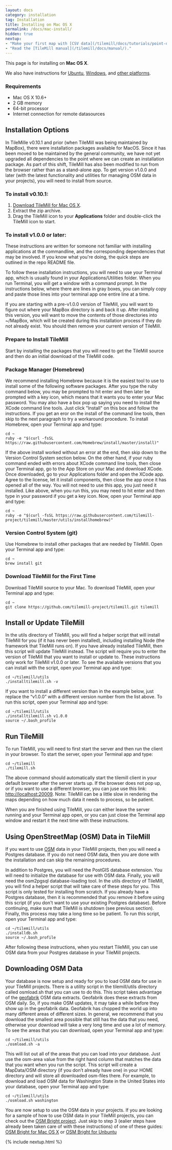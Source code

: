 ```yaml
---
layout: docs
category: installation
tag: Installation
title: Installing on Mac OS X
permalink: /docs/mac-install/
hidden: true
nextup:
- "Make your first map with [CSV data](/tilemill/docs/tutorials/point-data/)."
- "Read the [TileMill manual](/tilemill/docs/manual/)."
---
```

This page is for installing on **Mac OS X**.

We also have instructions for [Ubuntu](/tilemill/docs/linux-install), [Windows](/tilemill/docs/win-install), and [other platforms](/tilemill/docs/source).

### Requirements
<ul class='checklist'>
  <li class='check'>Mac OS X 10.6+</li>
  <li class='check'>2 GB memory</li>
  <li class='check'>64-bit processor</li>
  <li class='check'>Internet connection for remote datasources</li>
</ul>

## Installation Options

In TileMille v0.10.1 and prior (when TileMill was being maintained by MapBox), there were installation packages available for MacOS. Since it has been moved to be maintained by the general community, we have not yet upgraded all dependencies to the point where we can create an installation package. As part of this shift, TileMill has also been modified to run from the browser rather than as a stand-alone app. To get version v1.0.0 and later (with the latest functionality and utilities for managing OSM data in your projects), you will need to install from source.

### To install v0.10.1:
1. [Download TileMill for Mac OS X](/tilemill/index.html).
2. Extract the zip archive.
3. Drag the TileMill icon to your **Applications** folder and double-click the TileMill icon to start.

### To install v1.0.0 or later:

These instructions are written for someone not familiar with installing applications at the commandline, and the corresponding dependencies that may be involved. If you know what you're doing, the quick steps are outlined in the repo README file.

To follow these installation instructions, you will need to use your Terminal app, which is usually found in your Applications/Utilities folder. When you run Terminal, you will get a window with a command prompt. In the instructions below, where there are lines in gray boxes, you can simply copy and paste those lines into your terminal app one entire line at a time.

If you are starting with a pre-v1.0.0 version of TileMill, you will want to figure out where your MapBox directory is and back it up. After installing this version, you will want to move the contents of those directories into ~/MapBox, which will be created during this installation process if they do not already exist. You should then remove your current version of TileMill.

### Prepare to Install TileMill

Start by installing the packages that you will need to get the TileMill source and then do an initial download of the TileMill code.

### Package Manager (Homebrew)

We recommend installing Homebrew because it is the easiest tool to use to install some of the following software packages. After you type the ruby command below, you may be prompted to hit enter and then later be prompted with a key icon, which means that it wants you to enter your Mac password. You may also have a box pop up saying you need to install the XCode command line tools. Just click "Install" on this box and follow the instructions. If you get an eror on the install of the command line tools, then skip to the next paragraph to try a workaround procedure. To install Homebrew, open your Terminal app and type:

    cd ~
    ruby -e "$(curl -fsSL https://raw.githubusercontent.com/Homebrew/install/master/install)"

If the above install worked without an error at the end, then skip down to the Version Control System section below. On the other hand, if your ruby command ended with errors about XCode command line tools, then close your Terminal app, go to the App Store on your Mac and download XCode. Once downloaded, go to your Applications folder and open the XCode app. Agree to the license, let it install components, then close the app once it has opened all of the way. You will not need to use this app, you just need it installed. Like above, when you run this, you may need to hit enter and then type in your password if you get a key icon. Now, open your Terminal app and type:

    cd ~
    ruby -e "$(curl -fsSL https://raw.githubusercontent.com/tilemill-project/tilemill/master/utils/installhomebrew)"

### Version Control System (git)

Use Homebrew to install other packages that are needed by TileMill. Open your Terminal app and type:

    cd ~
    brew install git

### Download TileMill for the First Time

Download TileMill source to your Mac. To download TileMill, open your Terminal app and type:

    cd ~
    git clone https://github.com/tilemill-project/tilemill.git tilemill

## Install or Update TileMill

In the utils directory of TileMill, you will find a helper script that will install TileMill for you (if it has never been installed), including installing Node (the framework that TileMill runs on). If you have already installed TileMill, then this script will update TileMill instead. The script will require you to enter the version of TileMill that you want to install or update to. These instructions only work for TileMill v1.0.0 or later. To see the available versions that you can install with the script, open your Terminal app and type:

    cd ~/tilemill/utils
    ./installtilemill.sh -v

If you want to install a different version than in the example below, just replace the “v1.0.0” with a different version number from the list above. To run this script, open your Terminal app and type:

    cd ~/tilemill/utils
    ./installtilemill.sh v1.0.0
    source ~/.bash_profile

## Run TileMill<a name="runtilemill"></a>

To run TileMill, you will need to first start the server and then run the client in your browser. To start the server, open your Terminal app and type:

    cd ~/tilemill
    ./tilemill.sh

The above command should automatically start the tilemill client in your default browser after the server starts up. If the browser does not pop up, or if you want to use a different browser, you can juse use this link: <a href="http://localhost:20009" target="_blank">http://localhost:20009</a>.
Note: TileMill can be a little slow in rendering the maps depending on how much data it needs to process, so be patient.

When you are finished using TileMill, you can either leave the server running and your Terminal app open, or you can just close the Terminal app window and restart it the next time with these instructions.

## Using OpenStreetMap (OSM) Data in TileMill<a name="useosm"></a>

If you want to use [OSM](https://wiki.openstreetmap.org/wiki/Main_Page) data in your TileMill projects, then you will need a Postgres database. If you do not need OSM data, then you are done with the installation and can skip the remaining procedures.

In addition to Postgres, you will need the PostGIS database extension. You will need to initialize the database for use with OSM data. Finally, you will need the osm2pgsql database-loading tool. In the utils directory of TileMill, you will find a helper script that will take care of these steps for you. This script is only tested for installing from scratch. If you already have a Postgres database, then it is recommended that you remove it before using this script (if you don't want to use your existing Postgres database). Before continuing, make sure that TileMill is shutdown (see previous section). Finally, this process may take a long time so be patient. To run this script, open your Terminal app and type:

    cd ~/tilemill/utils
    ./installdb.sh
    source ~/.bash_profile

After following these instructions, when you restart TileMill, you can use OSM data from your Postgres database in your TileMill projects.

## Downloading OSM Data

Your database is now setup and ready for you to load OSM data for use in your TileMill projects.  There is a utility script in the tilemill/utils directory called osmload.sh that you can use to do this. This script takes advantage of the <a href="http://download.geofabrik.de" target="_blank">geofabrik</a> OSM data extracts. Geofabrik does these extracts from OSM daily. So, if you make OSM updates, it may take a while before they show up in the geofabrik data. Geofabrik has chopped the world up into many different areas of different sizes. In general, we recommend that you download the smallest area possible that still has the data that you need, otherwise your download will take a very long time and use a lot of memory. To see the areas that you can download, open your Terminal app and type:

    cd ~/tilemill/utils
    ./osmload.sh -a

This will list out all of the areas that you can load into your database. Just use the osm-area value from the right hand column that matches the data that you want when you run the script. This script will create a MapData/OSM directory (if you don’t already have one) in your HOME directory and will store all downloaded osm-files there. For example, to download and load OSM data for Washington State in the United States into your database, open your Terminal app and type:

    cd ~/tilemill/utils
    ./osmload.sh washington

You are now setup to use the OSM data in your projects. If you are looking for a sample of how to use OSM data in your TileMill projects, you can check out the [OSM Bright project](https://github.com/mapbox/osm-bright). Just skip to step 3 (ealier steps have already been taken care of with these instructions) of one of these guides: [OSM Bright for Mac OS X](/tilemill/docs/guides/osm-bright-mac-quickstart/) or [OSM Bright for Unbuntu](/tilemill/docs/guides/osm-bright-ubuntu-quickstart/)

{% include nextup.html %}

